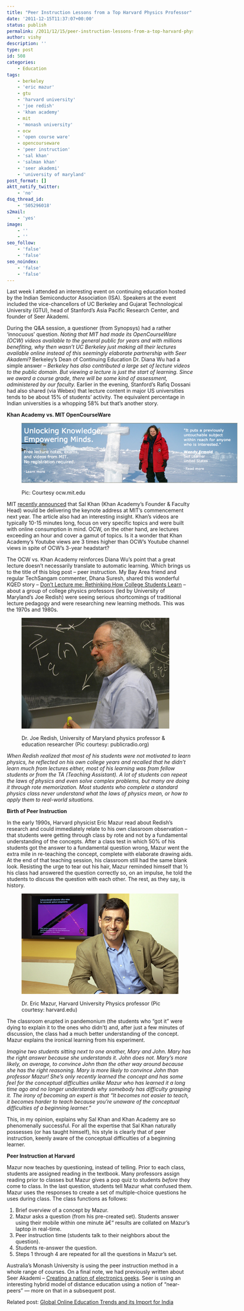 ```yaml
---
title: "Peer Instruction Lessons from a Top Harvard Physics Professor"
date: '2011-12-15T11:37:07+00:00'
status: publish
permalink: /2011/12/15/peer-instruction-lessons-from-a-top-harvard-physics-professor
author: vishy
description: ''
type: post
id: 508
categories:
    - Education
tags:
    - berkeley
    - 'eric mazur'
    - gtu
    - 'harvard university'
    - 'joe redish'
    - 'khan academy'
    - mit
    - 'monash university'
    - ocw
    - 'open course ware'
    - opencourseware
    - 'peer instruction'
    - 'sal khan'
    - 'salman khan'
    - 'seer akademi'
    - 'university of maryland'
post_format: []
aktt_notify_twitter:
    - 'no'
dsq_thread_id:
    - '505296018'
s2mail:
    - 'yes'
image:
    - ''
    - ''
seo_follow:
    - 'false'
    - 'false'
seo_noindex:
    - 'false'
    - 'false'
---
```

Last week I attended an interesting event on continuing education hosted by the Indian Semiconductor Association (ISA). Speakers at the event included the vice-chancellors of UC Berkeley and Gujarat Technological University (GTU), head of Stanford’s Asia Pacific Research Center, and founder of Seer Akademi.

During the Q&amp;A session, a questioner (from Synopsys) had a rather ‘innocuous’ question. *Noting that MIT had made its OpenCourseWare (OCW) videos available to the general public for years and with millions benefiting, why then wasn’t UC Berkeley just making all their lectures available online instead of this seemingly elaborate partnership with Seer Akademi?* Berkeley’s Dean of Continuing Education Dr. Diana Wu had a simple answer – *Berkeley has also contributed a large set of lecture videos to the public domain. But viewing a lecture is just the start of learning. Since we award a course grade, there will be some kind of assessment, administered by our faculty.* Earlier in the evening, Stanford’s Rafiq Dossani had also shared (via Webex) that lecture content in major US universities tends to be about 15% of students’ activity. The equivalent percentage in Indian universities is a whopping 58% but that’s another story.

**Khan Academy vs. MIT OpenCourseWare**

<figure aria-describedby="caption-attachment-509" class="wp-caption aligncenter" id="attachment_509" style="width: 587px">

[![](../../../../uploads/2011/12/mit_ocw_pic.png "mit_ocw_pic")](../../../../uploads/2011/12/mit_ocw_pic.png)<figcaption class="wp-caption-text" id="caption-attachment-509">Pic: Courtesy ocw.mit.edu</figcaption></figure>

MIT [recently announced](http://tech.mit.edu/V131/N57/khan.html) that Sal Khan (Khan Academy’s Founder &amp; Faculty Head) would be delivering the keynote address at MIT’s commencement next year. The article also had an interesting insight. Khan’s videos are typically 10-15 minutes long, focus on very specific topics and were built with online consumption in mind. OCW, on the other hand, are lectures exceeding an hour and cover a gamut of topics. Is it a wonder that Khan Academy’s Youtube views are 3 times higher than OCW’s Youtube channel views in spite of OCW’s 3-year headstart?

The OCW vs. Khan Academy reinforces Diana Wu’s point that a great lecture doesn’t necessarily translate to automatic learning. Which brings us to the title of this blog post – peer instruction. My Bay Area friend and regular TechSangam commenter, Dhana Suresh, shared this wonderful KQED story – [Don’t Lecture me: Rethinking How College Students Learn](http://mindshift.kqed.org/2011/09/dont-lecture-me-rethinking-how-college-students-learn/) – about a group of college physics professors (led by University of Maryland’s Joe Redish) were seeing serious shortcomings of traditional lecture pedagogy and were researching new learning methods. This was the 1970s and 1980s.

<figure aria-describedby="caption-attachment-510" class="wp-caption alignleft" id="attachment_510" style="width: 400px">

[![](../../../../uploads/2011/12/joe-redish.jpg "joe-redish")](../../../../uploads/2011/12/joe-redish.jpg)<figcaption class="wp-caption-text" id="caption-attachment-510">Dr. Joe Redish, University of Maryland physics professor &amp; education researcher (Pic courtesy: publicradio.org)</figcaption></figure>

*When Redish realized that most of his students were not motivated to learn physics, he reflected on his own college years and recalled that he didn’t learn much from lectures either, most of his learning was from fellow students or from the TA (Teaching Assistant). A lot of students can repeat the laws of physics and even solve complex problems, but many are doing it through rote memorization. Most students who complete a standard physics class never understand what the laws of physics mean, or how to apply them to real-world situations.*

**Birth of Peer Instruction**

In the early 1990s, Harvard physicist Eric Mazur read about Redish’s research and could immediately relate to his own classroom observation – that students were getting through class by rote and not by a fundamental understanding of the concepts. After a class test in which 50% of his students got the answer to a fundamental question wrong, Mazur went the extra mile in re-teaching the concept, complete with elaborate drawing aids. At the end of that teaching session, his classroom still had the same blank look. Resisting the urge to tear out his hair, Mazur reminded himself that ½ his class had answered the question correctly so, on an impulse, he told the students to discuss the question with each other. The rest, as they say, is history.

<figure aria-describedby="caption-attachment-511" class="wp-caption alignright" id="attachment_511" style="width: 425px">

[![](../../../../uploads/2011/12/mazur_lg.jpg "mazur_lg")](../../../../uploads/2011/12/mazur_lg.jpg)<figcaption class="wp-caption-text" id="caption-attachment-511">Dr. Eric Mazur, Harvard University Physics professor (Pic courtesy: harvard.edu)</figcaption></figure>

The classroom erupted in pandemonium (the students who “got it”  were dying to explain it to the ones who didn’t) and, after just a few minutes of discussion, the class had a much better understanding of the concept. Mazur explains the ironical learning from his experiment.

*Imagine two students sitting next to one another, Mary and John. Mary has the right answer because she understands it. John does not. Mary’s more likely, on average, to convince John than the other way around because she has the right reasoning. Mary is more likely to convince John than professor Mazur! She’s only recently learned the concept and has some feel for the conceptual difficulties unlike Mazur who has learned it a long time ago and no longer understands why somebody has difficulty grasping it. The irony of becoming an expert is that “It becomes not easier to teach, it becomes harder to teach because you’re unaware of the conceptual difficulties of a beginning learner.”*

This, in my opinion, explains why Sal Khan and Khan Academy are so phenomenally successful. For all the expertise that Sal Khan naturally possesses (or has taught himself), his style is clearly that of peer instruction, keenly aware of the conceptual difficulties of a beginning learner.

**Peer Instruction at Harvard**

Mazur now teaches by questioning, instead of telling. Prior to each class, students are assigned reading in the textbook. Many professors assign reading prior to classes but Mazur gives a pop quiz to students *before* they come to class. In the last question, students tell Mazur what confused them. Mazur uses the responses to create a set of multiple-choice questions he uses during class. The class functions as follows:

1. Brief overview of a concept by Mazur.
2. Mazur asks a question (from his pre-created set). Students answer using their mobile within one minute â€“ results are collated on Mazur’s laptop in real-time.
3. Peer instruction time (students talk to their neighbors about the question).
4. Students re-answer the question.
5. Steps 1 through 4 are repeated for all the questions in Mazur’s set.

Australia’s Monash University is using the peer instruction method in a whole range of courses. On a final note, we had previously written about Seer Akademi – [Creating a nation of electronics geeks](http://www.techsangam.com/2011/08/02/creating-a-nation-of-electronics-geeks/). Seer is using an interesting hybrid model of distance education using a notion of “near-peers” — more on that in a subsequent post.

Related post: [Global Online Education Trends and its Import for India](http://www.techsangam.com/2011/11/28/global-online-education-trends-and-its-import-for-india/)